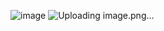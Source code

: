 ![image](https://github.com/muthiasasi19/Tugas12_20220140167/assets/126458889/1442ede5-d3b3-4b08-8bb9-16f9a38dcf9d)
![Uploading image.png…]()
